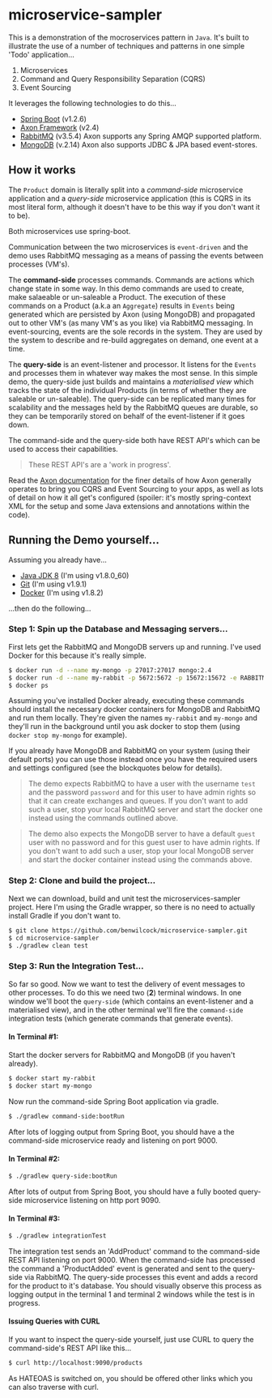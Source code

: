 # microservice-sampler

This is a demonstration of the mocroservices pattern in `Java`. It's built to illustrate the use of a number of techniques and patterns in one simple 'Todo' application...

1. Microservices 
2. Command and Query Responsibility Separation (CQRS)
3. Event Sourcing

It leverages the following technologies to do this...

- [Spring Boot](http://projects.spring.io/spring-boot/) (v1.2.6)
- [Axon Framework](http://www.axonframework.org/) (v2.4)
- [RabbitMQ](https://www.rabbitmq.com/) (v3.5.4) Axon supports any Spring AMQP supported platform.
- [MongoDB](https://www.mongodb.com/) (v.2.14) Axon also supports JDBC & JPA based event-stores.

## How it works

The `Product` domain is literally split into a *command-side* microservice application and a *query-side* microservice application (this is CQRS in its most literal form, although it doesn't have to be this way if you don't want it to be).

Both microservices use spring-boot.

Communication between the two microservices is `event-driven` and the demo uses RabbitMQ messaging as a means of passing the events between processes (VM's).

The **command-side** processes commands. Commands are actions which change state in some way. In this demo commands are used to create, make salaeable or un-saleable a Product. The execution of these commands on a Product (a.k.a an `Aggregate`) results in `Events` being generated which are persisted by Axon (using MongoDB) and propagated out to other VM's (as many VM's as you like) via RabbitMQ messaging. In event-sourcing, events are the sole records in the system. They are used by the system to describe and re-build aggregates on demand, one event at a time.

The **query-side** is an event-listener and processor. It listens for the `Events` and processes them in whatever way makes the most sense. In this simple demo, the query-side just builds and maintains a *materialised view* which tracks the state of the individual Products (in terms of whether they are saleable or un-saleable). The query-side can be replicated many times for scalability and the messages held by the RabbitMQ queues are durable, so they can be temporarily stored on behalf of the event-listener if it goes down.

The command-side and the query-side both have REST API's which can be used to access their capabilities.

> These REST API's are a 'work in progress'.

Read the [Axon documentation](http://www.axonframework.org/download/) for the finer details of how Axon generally operates to bring you CQRS and Event Sourcing to your apps, as well as lots of detail on how it all get's configured (spoiler: it's mostly spring-context XML for the setup and some Java extensions and annotations within the code).

## Running the Demo yourself...

Assuming you already have...

- [Java JDK 8](http://www.oracle.com/technetwork/java/javase/downloads/jdk8-downloads-2133151.html) (I'm using v1.8.0_60)
- [Git](https://git-scm.com/) (I'm using v1.9.1)
- [Docker](https://www.docker.com/) (I'm using v1.8.2)

...then do the following...

### Step 1: Spin up the Database and Messaging servers...

First lets get the RabbitMQ and MongoDB servers up and running. I've used Docker for this because it's really simple.

```bash
$ docker run -d --name my-mongo -p 27017:27017 mongo:2.4
$ docker run -d --name my-rabbit -p 5672:5672 -p 15672:15672 -e RABBITMQ_DEFAULT_USER=test -e RABBITMQ_DEFAULT_PASS=password -e RABBITMQ_NODENAME=my-rabbit rabbitmq:3-management
$ docker ps
```

Assuming you've installed Docker already, executing these commands should install the necessary docker containers for MongoDB and RabbitMQ and run them locally. They're given the names `my-rabbit` and `my-mongo` and they'll run in the background until you ask docker to stop them (using `docker stop my-mongo` for example).

If you already have MongoDB and RabbitMQ on your system (using their default ports) you can use those instead once you have the required users and settings configured (see the blockquotes below for details).

> The demo expects RabbitMQ to have a user with the username `test` and the password `password` and for this user to have admin rights so that it can create exchanges and queues. If you don't want to add such a user, stop your local RabbitMQ server and start the docker one instead using the commands outlined above.

> The demo also expects the MongoDB server to have a default `guest` user with no password and for this guest user to have admin rights. If you don't want to add such a user, stop your local MongoDB server and start the docker container instead using the commands above.

### Step 2: Clone and build the project...

Next we can download, build and unit test the microservices-sampler project. Here I'm using the Gradle wrapper, so there is no need to actually install Gradle if you don't want to.

```bash
$ git clone https://github.com/benwilcock/microservice-sampler.git
$ cd microservice-sampler
$ ./gradlew clean test
```

### Step 3: Run the Integration Test...

So far so good. Now we want to test the delivery of event messages to other processes. To do this we need two (**2**) terminal windows. In one window we'll boot the `query-side` (which contains an event-listener and a materialised view), and in the other terminal we'll fire the `command-side` integration tests (which generate commands that generate events).

#### In **Terminal #1**:

Start the docker servers for RabbitMQ and MongoDB (if you haven't already).

```bash
$ docker start my-rabbit
$ docker start my-mongo
```

Now run the command-side Spring Boot application via gradle.

```bash
$ ./gradlew command-side:bootRun
```
After lots of logging output from Spring Boot, you should have a the command-side microservice ready and listening on port 9000.

#### In **Terminal #2**:

```bash
$ ./gradlew query-side:bootRun
```

After lots of output from Spring Boot, you should have a fully booted query-side microservice listening on http port 9090.

#### In **Terminal #3**:

```bash
$ ./gradlew integrationTest
```

The integration test sends an 'AddProduct' command to the command-side REST API listening on port 9000. When the command-side has processed the command a 'ProductAdded' event is generated and sent to the query-side via RabbitMQ. The query-side processes this event and adds a record for the product to it's database. You should visually observe this process as logging output in the terminal 1 and terminal 2 windows while the test is in progress.

#### Issuing Queries with CURL
If you want to inspect the query-side yourself, just use CURL to query the command-side's REST API like this...

```bash
$ curl http://localhost:9090/products
```

As HATEOAS is switched on, you should be offered other links which you can also traverse with curl.

